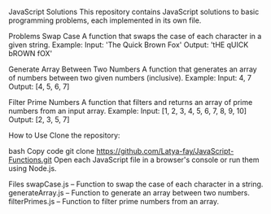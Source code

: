 JavaScript Solutions
This repository contains JavaScript solutions to basic programming problems, each implemented in its own file.

Problems
Swap Case
A function that swaps the case of each character in a given string.
Example:
Input: 'The Quick Brown Fox'
Output: 'tHE qUICK bROWN fOX'

Generate Array Between Two Numbers
A function that generates an array of numbers between two given numbers (inclusive).
Example:
Input: 4, 7
Output: [4, 5, 6, 7]

Filter Prime Numbers
A function that filters and returns an array of prime numbers from an input array.
Example:
Input: [1, 2, 3, 4, 5, 6, 7, 8, 9, 10]
Output: [2, 3, 5, 7]

How to Use
Clone the repository:

bash
Copy code
git clone https://github.com/Latya-fay/JavaScript-Functions.git
Open each JavaScript file in a browser's console or run them using Node.js.

Files
swapCase.js – Function to swap the case of each character in a string.
generateArray.js – Function to generate an array between two numbers.
filterPrimes.js – Function to filter prime numbers from an array.
